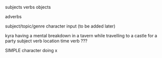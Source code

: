 subjects
verbs
objects

adverbs

subject/topic/genre
character input (to be added later)

kyra 	having a mental breakdown 	in a tavern 	while 	travelling to a castle	for a party
subject	verb						location		time	verb					???


SIMPLE
	character doing x